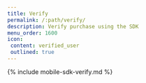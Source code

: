 ```yaml
---
title: Verify
permalink: /:path/verify/
description: Verify purchase using the SDK
menu_order: 1600
icon:
 content: verified_user
 outlined: true
---
```


{% include mobile-sdk-verify.md %}

